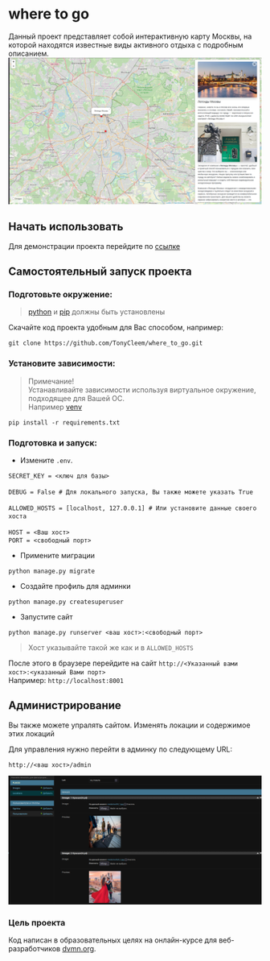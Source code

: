 # where to go 

Данный проект представляет собой интерактивную карту Москвы, на которой находятся известные виды активного отдыха с подробным описанием.
![alt text](static/demo.png)

## Начать использовать
Для демонстрации проекта перейдите по [ссылке](https://tonycleem.pythonanywhere.com/)


## Самостоятельный запуск проекта

### Подготовьте окружение:

>[python](https://www.python.org/) и [pip](https://pypi.org/project/pip/) должны быть установлены

Скачайте код проекта удобным для Вас способом, например:
```
git clone https://github.com/TonyCleem/where_to_go.git
```

### Установите зависимости:


>Примечание!  
Устанавливайте зависимости используя виртуальное окружение, подходящее для Вашей ОС.  
Например [venv](https://docs.python.org/3/library/venv.html)
```
pip install -r requirements.txt
```

### Подготовка и запуск:

- Измените `.env`.  
```
SECRET_KEY = <ключ для базы>

DEBUG = False # Для локального запуска, Вы также можете указать True

ALLOWED_HOSTS = [localhost, 127.0.0.1] # Или установите данные своего хоста

HOST = <Ваш хост>
PORT = <свободный порт>
```
- Примените миграции
```
python manage.py migrate
```

- Создайте профиль для админки
```
python manage.py createsuperuser
```
- Запустите сайт
```
python manage.py runserver <ваш хост>:<свободный порт>
```
>Хост указывайте такой же как и в `ALLOWED_HOSTS`  


После этого в браузере перейдите на сайт `http://<Указанный вами хост>:<указанный Вами порт>`  
Например: `http://localhost:8001`

## Администрирование
Вы также можете упралять сайтом. Изменять локации и содержимое этих локаций

Для управления нужно перейти в админку по следующему URL:
```
http://<ваш хост>/admin
```
![alt text](static/admin_demo.png)

### Цель проекта
Код написан в образовательных целях на онлайн-курсе для веб-разработчиков [dvmn.org](https://dvmn.org/).